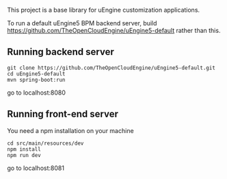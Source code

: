 This project is a base library for uEngine customization applications.

To run a default uEngine5 BPM backend server, build https://github.com/TheOpenCloudEngine/uEngine5-default rather than this.


## Running backend server


```
git clone https://github.com/TheOpenCloudEngine/uEngine5-default.git
cd uEngine5-default
mvn spring-boot:run
```

go to localhost:8080

## Running front-end server

You need a npm installation on your machine

```
cd src/main/resources/dev
npm install
npm run dev
```

go to localhost:8081

